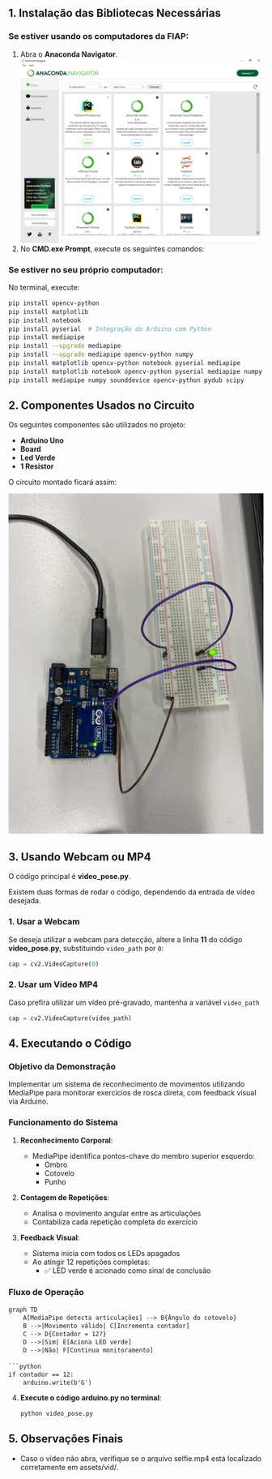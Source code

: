 ## 1. Instalação das Bibliotecas Necessárias

### **Se estiver usando os computadores da FIAP:**

1. Abra o **Anaconda Navigator**.
![ANACONDA NAVIGATOR](assets/img/anacondaNavigator.png)
2. No **CMD.exe Prompt**, execute os seguintes comandos:

### **Se estiver no seu próprio computador:**

No terminal, execute:

```sh
pip install opencv-python
pip install matplotlib
pip install notebook
pip install pyserial  # Integração do Arduino com Python
pip install mediapipe
pip install --upgrade mediapipe
pip install --upgrade mediapipe opencv-python numpy
pip install matplotlib opencv-python notebook pyserial mediapipe
pip install matplotlib notebook opencv-python pyserial mediapipe numpy
pip install mediapipe numpy sounddevice opencv-python pydub scipy
```

## 2. Componentes Usados no Circuito

Os seguintes componentes são utilizados no projeto:

- **Arduino Uno**
- **Board**
- **Led Verde**
- **1 Resistor**

O circuito montado ficará assim:

![Circuito](/2025_03_28/assets/img/circuito.png)

## 3. Usando Webcam ou MP4

O código principal é **video_pose.py**.

Existem duas formas de rodar o código, dependendo da entrada de vídeo desejada.

### **1. Usar a Webcam**
Se deseja utilizar a webcam para detecção, altere a linha **11** do código **video_pose.py**, substituindo `video_path` por `0`:

```python
cap = cv2.VideoCapture(0)
```

### **2. Usar um Vídeo MP4**
Caso prefira utilizar um vídeo pré-gravado, mantenha a variável `video_path`

```python
cap = cv2.VideoCapture(video_path)
```

## 4. Executando o Código

### Objetivo da Demonstração
Implementar um sistema de reconhecimento de movimentos utilizando MediaPipe para monitorar exercícios de rosca direta, com feedback visual via Arduino.

### Funcionamento do Sistema

1. **Reconhecimento Corporal**:
   - MediaPipe identifica pontos-chave do membro superior esquerdo:
     - Ombro
     - Cotovelo
     - Punho

2. **Contagem de Repetições**:
   - Analisa o movimento angular entre as articulações
   - Contabiliza cada repetição completa do exercício

3. **Feedback Visual**:
   - Sistema inicia com todos os LEDs apagados
   - Ao atingir 12 repetições completas:
     - ✅ LED verde é acionado como sinal de conclusão

### Fluxo de Operação
```mermaid
graph TD
    A[MediaPipe detecta articulações] --> B{Ângulo do cotovelo}
    B -->|Movimento válido| C[Incrementa contador]
    C --> D{Contador = 12?}
    D -->|Sim| E[Aciona LED verde]
    D -->|Não| F[Continua monitoramento]

```python
if contador == 12:
    arduino.write(b'G')  
```

4. **Execute o código arduino.py no terminal**:
    ```sh
    python video_pose.py
    ```

## 5. Observações Finais

* Caso o vídeo não abra, verifique se o arquivo selfie.mp4 está localizado corretamente em assets/vid/.



